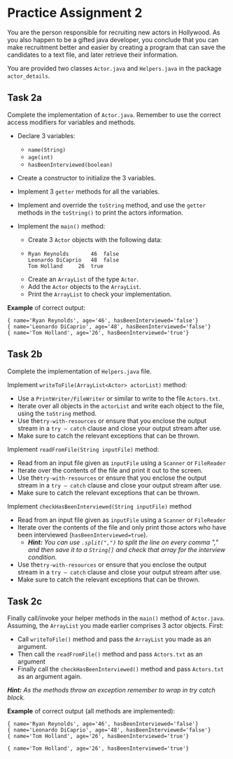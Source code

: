 # Practice Assignment 2

You are the person responsible for recruiting new actors in Hollywood. As you also happen to be a gifted java developer, you conclude that you can make recruitment better and easier by creating a program that can save the candidates to a text file, and later retrieve their information.

You are provided two classes `Actor.java` and `Helpers.java` in the package `actor_details`.

## Task 2a

Complete the implementation of `Actor.java`. Remember to use the correct access modifiers for variables and methods.

- Declare 3 variables:

  - `name(String)`
  - `age(int)`
  - `hasBeenInterviewed(boolean)`

- Create a constructor to initialize the 3 variables. 

- Implement 3 `getter` methods for all the variables.

- Implement and override the `toString` method, and use the `getter` methods in the `toString()` to print the actors information.

- Implement the `main()` method:
  - Create 3 `Actor` objects with the following data:
  - ```
    Ryan Reynolds		46	false
    Leonardo DiCaprio	48	false
    Tom Holland		26	true
    ```
  - Create an `ArrayList` of the type `Actor`.
  - Add the `Actor` objects to the `ArrayList`.
  - Print the `ArrayList` to check your implementation.

**Example** of correct output:

```
{ name='Ryan Reynolds', age='46', hasBeenInterviewed='false'}
{ name='Leonardo DiCaprio', age='48', hasBeenInterviewed='false'}
{ name='Tom Holland', age='26', hasBeenInterviewed='true'}
```

## Task 2b

Complete the implementation of `Helpers.java` file.

Implement `writeToFile(ArrayList<Actor> actorList)` method:
- Use a `PrintWriter/FileWriter` or similar to write to the file `Actors.txt`.
- Iterate over all objects in the `actorList` and write each object to the file, using the `toString` method.
- Use the`try-with-resources` or ensure that you enclose the output stream in a `try – catch` clause and close your output stream after use.
- Make sure to catch the relevant exceptions that can be thrown.

Implement `readFromFile(String inputFile)` method:
- Read from an input file given as `inputFile` using a `Scanner` or `FileReader`
- Iterate over the contents of the file and print it out to the screen.
- Use the`try-with-resources` or ensure that you enclose the output stream in a `try – catch` clause and close your output stream after use.
- Make sure to catch the relevant exceptions that can be thrown.

Implement `checkHasBeenInterviewed(String inputFile)` method

- Read from an input file given as `inputFile` using a `Scanner` or `FileReader`
- Iterate over the contents of the file and only print those actors who have been interviewed (`hasBeenInterviewed=true`).
  - ***Hint:*** *You can use `.split(",")` to split the line on every comma "," and then save it to a `String[]` and check that array for the interview condition.*
- Use the`try-with-resources` or ensure that you enclose the output stream in a `try – catch` clause and close your output stream after use.
- Make sure to catch the relevant exceptions that can be thrown.

## Task 2c

Finally call/invoke your helper methods in the `main()` method of `Actor.java`. Assuming, the `ArrayList` you made earlier comprises 3 actor objects. First:

- Call `writeToFile()` method and pass the `ArrayList` you made as an argument.
- Then call the `readFromFile()` method and pass `Actors.txt` as an argument
- Finally call the `checkHasBeenInterviewed()` method and pass `Actors.txt` as an argument again.

***Hint:*** *As the methods throw an exception remember to wrap in try catch block.*

**Example** of correct output (all methods are implemented):

```
{ name='Ryan Reynolds', age='46', hasBeenInterviewed='false'}
{ name='Leonardo DiCaprio', age='48', hasBeenInterviewed='false'}
{ name='Tom Holland', age='26', hasBeenInterviewed='true'}

{ name='Tom Holland', age='26', hasBeenInterviewed='true'}
```
